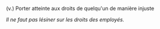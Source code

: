 (v.) Porter atteinte aux droits de quelqu'un de manière injuste

*Il ne faut pas lésiner sur les droits des employés.*